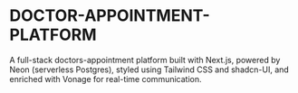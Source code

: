# DOCTOR-APPOINTMENT-PLATFORM
A full-stack doctors-appointment platform built with Next.js, powered by Neon (serverless Postgres), styled using Tailwind CSS and shadcn-UI, and enriched with Vonage for real-time communication.
